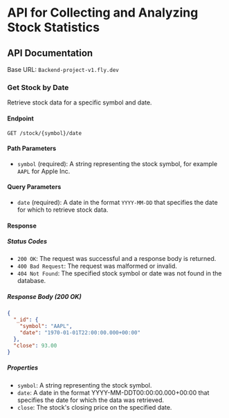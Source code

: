 # API for Collecting and Analyzing Stock Statistics


## API Documentation

Base URL: `Backend-project-v1.fly.dev`

### Get Stock by Date

Retrieve stock data for a specific symbol and date.

#### Endpoint

`GET /stock/{symbol}/date`

#### Path Parameters

- `symbol` (required): A string representing the stock symbol, for example `AAPL` for Apple Inc.

#### Query Parameters

- `date` (required): A date in the format `YYYY-MM-DD` that specifies the date for which to retrieve stock data.

#### Response

##### Status Codes

- `200 OK`: The request was successful and a response body is returned.
- `400 Bad Request`: The request was malformed or invalid.
- `404 Not Found`: The specified stock symbol or date was not found in the database.

##### Response Body (200 OK)

```json
{
  "_id": {
    "symbol": "AAPL",
    "date": "1970-01-01T22:00:00.000+00:00"
  },
  "close": 93.00
}
`````

##### Properties
- `symbol`: A string representing the stock symbol.
- `date`: A date in the format YYYY-MM-DDT00:00:00.000+00:00 that specifies the date for which the data was retrieved.
- `close`: The stock's closing price on the specified date.
